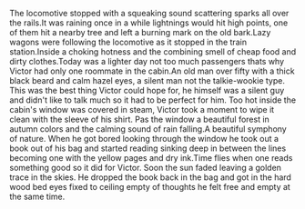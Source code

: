 The locomotive stopped with a squeaking sound scattering sparks all over the rails.It was raining once in a while lightnings would hit high points, one of them hit a nearby tree and 
left a burning mark on the old bark.Lazy  wagons were following the locomotive as it stopped in the train station.Inside a choking hotness and the combining smell of cheap food and dirty clothes.Today was a lighter day not too much passengers thats why Victor had only one roommate in the cabin.An old man over fifty with a thick black beard and calm hazel eyes, a silent man not  the talkie-wookie type. This was the best thing Victor could hope for, he himself was a silent guy and didn't like to talk much so it had to be perfect for him.
Too hot inside the cabin's window was covered in steam, Victor took a moment to wipe it clean with the sleeve of his shirt.
Pas the window a beautiful forest in autumn colors and the calming sound of rain falling.A beautiful symphony of nature.
When he got bored looking through the window  he took out a book out of his bag and started reading sinking deep in between the lines becoming one with the yellow pages and dry ink.Time flies when one reads something good so it did for Victor. Soon the sun faded leaving a golden trace in the skies.
He dropped the book back in the bag and got in the hard wood bed 
eyes fixed to ceiling empty of thoughts he felt free and empty at the same time.
